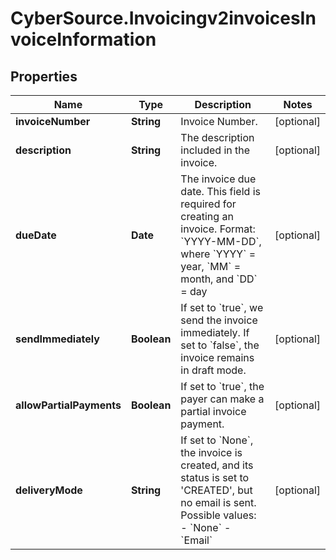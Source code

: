 # CyberSource.Invoicingv2invoicesInvoiceInformation

## Properties
Name | Type | Description | Notes
------------ | ------------- | ------------- | -------------
**invoiceNumber** | **String** | Invoice Number. | [optional] 
**description** | **String** | The description included in the invoice. | [optional] 
**dueDate** | **Date** | The invoice due date. This field is required for creating an invoice. Format: &#x60;YYYY-MM-DD&#x60;, where &#x60;YYYY&#x60; &#x3D; year, &#x60;MM&#x60; &#x3D; month, and &#x60;DD&#x60; &#x3D; day  | [optional] 
**sendImmediately** | **Boolean** | If set to &#x60;true&#x60;, we send the invoice immediately. If set to &#x60;false&#x60;, the invoice remains in draft mode. | [optional] 
**allowPartialPayments** | **Boolean** | If set to &#x60;true&#x60;, the payer can make a partial invoice payment. | [optional] 
**deliveryMode** | **String** | If set to &#x60;None&#x60;, the invoice is created, and its status is set to &#39;CREATED&#39;, but no email is sent.    Possible values:        - &#x60;None&#x60;   - &#x60;Email&#x60;   | [optional] 


